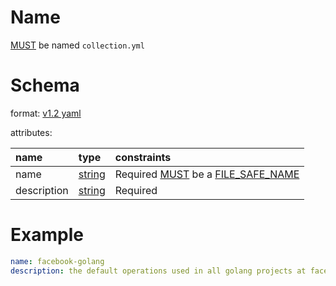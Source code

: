 # Name

[MUST](index.md#mustmay) be named `collection.yml`

# Schema

format: [v1.2 yaml](http://www.yaml.org/spec/1.2/spec.html)

attributes:

| name        | type                                    | constraints                                                                      |
|:------------|:----------------------------------------|:---------------------------------------------------------------------------------|
| name        | [string](http://yaml.org/type/str.html) | Required [MUST](index.md#mustmay) be a [FILE_SAFE_NAME](index.md#file_safe_name) |
| description | [string](http://yaml.org/type/str.html) | Required                                                                         |

# Example

```YAML
name: facebook-golang
description: the default operations used in all golang projects at facebook 
```

